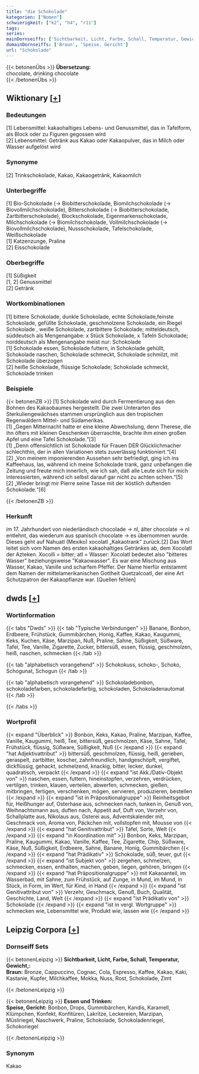 ```yaml
---
title: "die Schokolade"
kategorien: ["Nomen"]
schwierigkeit: ["k2", "h4", "r11"]
tags:
series:
mainDornseiffs: ['Sichtbarkeit, Licht, Farbe, Schall, Temperatur, Gewicht,', 'Essen und Trinken']
domainDornseiffs: ['Braun', 'Speise, Gericht']
url: "Schokolade"
---
```


{{< betonenÜbs >}}
**Übersetzung:**  
chocolate, drinking chocolate  
{{< /betonenÜbs >}}

## Wiktionary [[+](https://de.wiktionary.org/wiki/Schokolade)]

### Bedeutungen
[1] Lebensmittel: kakaohaltiges Lebens- und Genussmittel, das in Tafelform, als Block oder zu Figuren gegossen wird  
[2] Lebensmittel: Getränk aus Kakao oder Kakaopulver, das in Milch oder Wasser aufgelöst wird  

### Synonyme
[2] Trinkschokolade, Kakao, Kakaogetränk, Kakaomilch  

### Unterbegriffe
[1] Bio-Schokolade (→ Biobitterschokolade, Biomilchschokolade (→  Biovollmilchschokolade), Bitterschokolade (→ Biobitterschokolade, Zartbitterschokolade), Blockschokolade, Eigenmarkenschokolade, Milchschokolade (→ Biomilchschokolade, Vollmilchschokolade (→ Biovollmilchschokolade), Nussschokolade, Tafelschokolade, Weißschokolade  
[1] Katzenzunge, Praline  
[2] Eisschokolade  

### Oberbegriffe
[1] Süßigkeit  
[1, 2] Genussmittel  
[2] Getränk  

### Wortkombinationen
[1] bittere Schokolade, dunkle Schokolade, echte Schokolade,feinste Schokolade, gefüllte Schokolade, geschmolzene Schokolade, ein Riegel Schokolade , weiße Schokolade, zartbittere Schokolade; mitteldeutsch, süddeutsch als Mengenangabe: x Stück Schokolade, x Tafeln Schokolade; norddeutsch als Mengenangabe meist nur: Schokolade  
[1] Schokolade essen, Schokolade futtern, in Schokolade gehüllt, Schokolade naschen, Schokolade schmeckt, Schokolade schmilzt, mit Schokolade überzogen  
[2] heiße Schokolade, flüssige Schokolade; Schokolade schmeckt, Schokolade trinken  

### Beispiele
{{< betonenZB >}}
[1] Schokolade wird durch Fermentierung aus den Bohnen des Kakaobaumes hergestellt. Die zwei Unterarten des Sterkuliengewächses stammen ursprünglich aus den tropischen Regenwäldern Mittel- und Südamerikas.  
[1] „Gegen Mitternacht hatte er eine kleine Abwechslung, denn Therese, die ihn öfters mit kleinen Geschenken überraschte, brachte ihm einen großen Apfel und eine Tafel Schokolade.“[3]  
[1] „Denn offensichtlich ist Schokolade für Frauen DER Glücklichmacher schlechthin, der in allen Variationen stets zuverlässig funktioniert.“[4]  
[2] „Von meinem imponierenden Aussehen sehr befriedigt, ging ich ins Kaffeehaus, las, während ich meine Schokolade trank, ganz unbefangen die Zeitung und freute mich innerlich, wie ich sah, daß alle Leute sich für mich interessierten, während ich selbst darauf gar nicht zu achten schien.“[5]  
[2] „Wieder bringt mir Pierre seine Tasse mit der köstlich duftenden Schokolade.“[6]  

{{< /betonenZB >}}
### Herkunft
im 17. Jahrhundert von niederländisch chocolade → nl, älter chocolate → nl entlehnt, das wiederum aus spanisch chocolate → es übernommen wurde. Dieses geht auf Nahuatl (Mexiko) xocolatl „Kakaotrank“ zurück.[2] Das Wort leitet sich vom Namen des ersten kakaohaltiges Getränkes ab, dem Xocolatl der Azteken. Xocolli = bitter; atl = Wasser: Xocolatl bedeutet also "bitteres Wasser" beziehungsweise "Kakaowasser". Es war eine Mischung aus Wasser, Kakao, Vanille und scharfem Pfeffer. Der Name hierfür entstammt dem Namen der mittelamerikanischen Gottheit Quetzalcoatl, der eine Art Schutzpatron der Kakaopflanze war. [Quellen fehlen]  



## dwds [[+](https://www.dwds.de/wb/Schokolade)]

### Wortinformation
{{< tabs "Dwds" >}}
{{< tab "Typische Verbindungen" >}}
Banane, Bonbon, Erdbeere, Frühstück, Gummibärchen, Honig, Kaffee, Kakao, Kaugummi, Keks, Kuchen, Käse, Marzipan, Nuß, Praline, Sahne, Süßigkeit, Süßware, Tafel, Tee, Vanille, Zigarette, Zucker, bittersüß, essen, flüssig, geschmolzen, heiß, naschen, schmecken
{{< /tab >}}

{{< tab "alphabetisch vorangehend" >}}
Schokokuss, schoko-, Schoko, Schogunat, Schogun
{{< /tab >}}

{{< tab "alphabetisch vorangehend" >}}
Schokoladebonbon, schokoladefarben, schokoladefarbig, schokoladen, Schokoladenautomat
{{< /tab >}}

{{< /tabs >}}

### Wortprofil
{{< expand "Überblick" >}} Bonbon, Keks, Kakao, Praline, Marzipan, Kaffee, Vanille, Kaugummi, heiß, Tee, bittersüß, geschmolzen, Käse, Sahne, Tafel, Frühstück, flüssig, Süßware, Süßigkeit, Nuß {{< /expand >}}
{{< expand "hat Adjektivattribut" >}} bittersüß, geschmolzen, flüssig, heiß, gerieben, geraspelt, zartbitter, koscher, zahnfreundlich, handgeschöpft, vergiftet, dickflüssig, gehackt, schmelzend, knackig, bitter, lecker, dunkel, quadratisch, verpackt {{< /expand >}}
{{< expand "ist Akk./Dativ-Objekt von" >}} naschen, essen, futtern, hineinstopfen, verzehren, verdrücken, vertilgen, trinken, klauen, verteilen, abwerfen, schmecken, gießen, mitbringen, fertigen, verschenken, mögen, servieren, produzieren, bestellen {{< /expand >}}
{{< expand "ist in Präpositionalgruppe" >}} Reinheitsgebot für, Heißhunger auf, Osterhase aus, schmecken nach, tunken in, Genuß von, Weihnachtsmann aus, duften nach, Appetit auf, Duft von, Verzehr von, Schallplatte aus, Nikolaus aus, Osterei aus, Adventskalender mit, Geschmack von, Aroma von, Päckchen mit, vollstopfen mit, Mousse von {{< /expand >}}
{{< expand "hat Genitivattribut" >}} Tafel, Sorte, Welt {{< /expand >}}
{{< expand "in Koordination mit" >}} Bonbon, Keks, Marzipan, Praline, Kaugummi, Kakao, Vanille, Kaffee, Tee, Zigarette, Chip, Süßware, Käse, Nuß, Süßigkeit, Erdbeere, Sahne, Banane, Honig, Gummibärchen {{< /expand >}}
{{< expand "hat Prädikativ" >}} Schokolade, süß, teuer, gut {{< /expand >}}
{{< expand "ist Subjekt von" >}} zergehen, schmelzen, schmecken, essen, enthalten, machen, geben, liegen, gehören, bringen {{< /expand >}}
{{< expand "hat Präpositionalgruppe" >}} mit Kakaoanteil, im Wasserbad, mit Sahne, zum Frühstück, auf Zunge, in Mund, im Mund, in Stück, in Form, im Wert, für Kind, in Hand {{< /expand >}}
{{< expand "ist Genitivattribut von" >}} Verzehr, Geschmack, Genuß, Buch, Qualität, Geschichte, Land, Welt {{< /expand >}}
{{< expand "ist Prädikativ von" >}} Schokolade {{< /expand >}}
{{< expand "ist in vergl. Wortgruppe" >}} schmecken wie, Lebensmittel wie, Produkt wie, lassen wie {{< /expand >}}

## Leipzig Corpora [[+](https://corpora.uni-leipzig.de/en/res?word=Schokolade&corpusId=deu_newscrawl-public_2018)]

### Dornseiff Sets
{{< betonenLeipzig >}}
**Sichtbarkeit, Licht, Farbe, Schall, Temperatur, Gewicht,:**  
**Braun:** Bronze, Cappuccino, Cognac, Cola, Espresso, Kaffee, Kakao, Kaki, Kastanie, Kupfer, Milchkaffee, Mokka, Nuss, Rost, Schokolade, Zimt  

{{< /betonenLeipzig >}}


{{< betonenLeipzig >}}
**Essen und Trinken:**  
**Speise, Gericht:** Bonbon, Drops, Gummibärchen, Kandis, Karamell, Klümpchen, Konfekt, Konfitüren, Lakritze, Leckereien, Marzipan, Müsliriegel, Naschwerk, Praline, Schokolade, Schokoladenriegel, Schokoriegel  

{{< /betonenLeipzig >}}

### Synonym
Kakao

